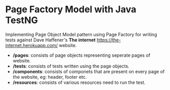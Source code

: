 # Page Factory Model with Java TestNG

Implementing Page Object Model pattern using Page Factory for writing tests against Dave Haffener's **The internet** https://the-internet.herokuapp.com/ website.

- **/pages**: consists of page objects representing seperate pages of website.
- **/tests**: consists of tests written using the page objects.
- **/components**: consists of componets that are present on every page of the website, eg: header, footer etc.
- **/resources**: consists of various resources need to run the test.
